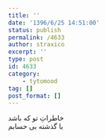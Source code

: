 ```yaml
---
title: ''
date: '1396/6/25 14:51:00'
status: publish
permalink: /4633
author: straxico
excerpt: ''
type: post
id: 4633
category:
    - tytomood
tag: []
post_format: []
---
```

خاطراتِ تو که باشد  
با گذشته بی حسابم